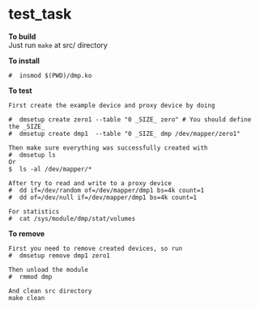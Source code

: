 # test_task

**To build**\
Just run `make` at src/ directory

**To install**
```shell
#  insmod $(PWD)/dmp.ko
```

**To test**
```shell
First create the example device and proxy device by doing

#  dmsetup create zero1 --table "0 _SIZE_ zero" # You should define the _SIZE_
#  dmsetup create dmp1  --table "0 _SIZE_ dmp /dev/mapper/zero1"

Then make sure everything was successfully created with
#  dmsetup ls
Or
$  ls -al /dev/mapper/*

After try to read and write to a proxy device
#  dd if=/dev/random of=/dev/mapper/dmp1 bs=4k count=1
#  dd of=/dev/null if=/dev/mapper/dmp1 bs=4k count=1

For statistics
#  cat /sys/module/dmp/stat/volumes
```

**To remove**
```shell
First you need to remove created devices, so run
#  dmsetup remove dmp1 zero1

Then unload the module
#  rmmod dmp

And clean src directory
make clean
```
